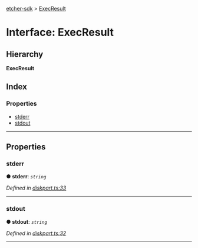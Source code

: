 [etcher-sdk](../README.md) > [ExecResult](../interfaces/execresult.md)

# Interface: ExecResult

## Hierarchy

**ExecResult**

## Index

### Properties

* [stderr](execresult.md#stderr)
* [stdout](execresult.md#stdout)

---

## Properties

<a id="stderr"></a>

###  stderr

**● stderr**: *`string`*

*Defined in [diskpart.ts:33](https://github.com/balena-io-modules/etcher-sdk/blob/1daa03e/lib/diskpart.ts#L33)*

___
<a id="stdout"></a>

###  stdout

**● stdout**: *`string`*

*Defined in [diskpart.ts:32](https://github.com/balena-io-modules/etcher-sdk/blob/1daa03e/lib/diskpart.ts#L32)*

___

